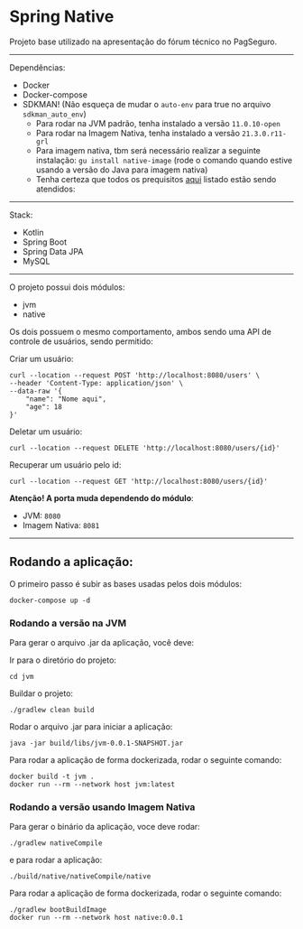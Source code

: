 Spring Native
===

Projeto base utilizado na apresentação do fórum técnico no PagSeguro.

---

Dependências:
* Docker
* Docker-compose
* SDKMAN! (Não esqueça de mudar o `auto-env` para true no arquivo `sdkman_auto_env`)
  * Para rodar na JVM padrão, tenha instalado a versão `11.0.10-open`
  * Para rodar na Imagem Nativa, tenha instalado a versão `21.3.0.r11-grl`
  * Para imagem nativa, tbm será necessário realizar a seguinte instalação: `gu install native-image` (rode o comando quando estive usando a versão do Java para imagem nativa)
  * Tenha certeza que todos os prequisitos [aqui](https://www.graalvm.org/reference-manual/native-image/#prerequisites) listado estão sendo atendidos:

---

Stack:

* Kotlin
* Spring Boot 
* Spring Data JPA
* MySQL

---

O projeto possui dois módulos:
* jvm
* native

Os dois possuem o mesmo comportamento, ambos sendo uma API de controle de usuários, sendo permitido:

Criar um usuário:
```shell
curl --location --request POST 'http://localhost:8080/users' \
--header 'Content-Type: application/json' \
--data-raw '{
    "name": "Nome aqui",
    "age": 18
}'
```

Deletar um usuário:
```shell
curl --location --request DELETE 'http://localhost:8080/users/{id}'
```

Recuperar um usuário pelo id:
```shell
curl --location --request GET 'http://localhost:8080/users/{id}'
```

**Atenção! A porta muda dependendo do módulo**:
* JVM: `8080`
* Imagem Nativa: `8081`

---

## Rodando a aplicação:

O primeiro passo é subir as bases usadas pelos dois módulos:
```shell
docker-compose up -d
```

### Rodando a versão na JVM 

Para gerar o arquivo .jar da aplicação, você deve:

Ir para o diretório do projeto:
```shell
cd jvm
```

Buildar o projeto:
```shell
./gradlew clean build
```

Rodar o arquivo .jar para iniciar a aplicação:
```shell
java -jar build/libs/jvm-0.0.1-SNAPSHOT.jar
```

Para rodar a aplicação de forma dockerizada, rodar o seguinte comando:
```shell
docker build -t jvm .
docker run --rm --network host jvm:latest
```

### Rodando a versão usando Imagem Nativa

Para gerar o binário da aplicação, voce deve rodar:
```shell
./gradlew nativeCompile
```

e para rodar a aplicação:
```shell
./build/native/nativeCompile/native
```

Para rodar a aplicação de forma dockerizada, rodar o seguinte comando:
```shell
./gradlew bootBuildImage
docker run --rm --network host native:0.0.1
```
